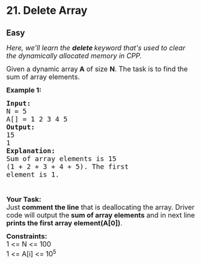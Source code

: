 # 21. Delete Array
## Easy 
<div class="problem-statement">
                <p></p><p><em><span style="font-size:18px">Here, we'll learn the <strong>delete </strong>keyword that's used to clear the dynamically allocated memory in CPP.</span></em></p>

<p><span style="font-size:18px">Given a dynamic array<strong> A</strong> of size <strong>N</strong>. The task is to find the sum of array elements.</span></p>

<p><span style="font-size:18px"><strong>Example 1:</strong> <strong> </strong></span></p>

<pre><span style="font-size:18px"><strong>Input:</strong>
N = 5
A[] = 1 2 3 4 5
<strong>Output: 
</strong>15
1
<strong>Explanation:</strong>
Sum of array elements is 15 
(1 + 2 + 3 + 4 + 5). The first
element is 1.</span></pre>

<p>&nbsp;</p>

<p><strong><span style="font-size:18px">Your Task:</span></strong><br>
<span style="font-size:18px">Just <strong>comment the line</strong> that is deallocating the array. Driver code will&nbsp;output the<strong> sum of array elements</strong> and in next line <strong>prints the first array element(A[0])</strong>.</span></p>

<p><span style="font-size:18px"><strong>Constraints:</strong><br>
1 &lt;= N &lt;= 100<br>
1 &lt;= A[i] &lt;= 10<sup>5</sup></span></p>
 <p></p>
            </div>